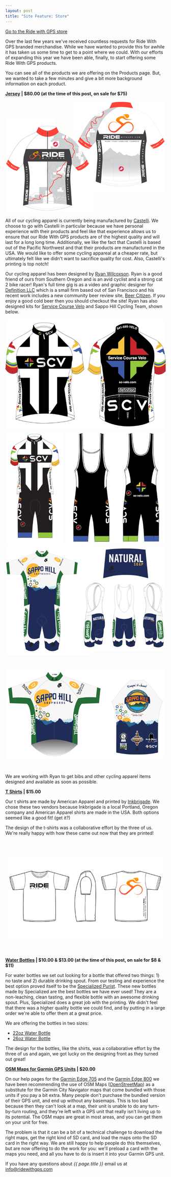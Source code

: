 ```yaml
---
layout: post
title: "Site Feature: Store"
---
```

<a href="http://ridewithgps.com/products">Go to the Ride with GPS
store</a>

Over the last few years we've received countless requests for Ride With GPS branded merchandise. While we have wanted to provide this for awhile it has taken us some time to get to a point where we could. With our efforts of expanding this year we have been able, finally, to start offering some Ride With GPS products. 

You can see all of the products we are offering on the Products page. But, we wanted to take a few minutes and give a bit more background information on each product. 

**<a
  href="http://ridewithgps.com/products/Jersey-pre-order">Jersey</a> |
  $80.00 (at the time of this post, on sale for $75)**

<img src="/images/post_images/rwgps_1.png">

All of our cycling apparel is currently being manufactured by <a href="http://castelli-cycling.com/en/home/">Castelli</a>. We choose to go with Castelli in particular because we have personal experience with their products and feel like that experience allows us to ensure that our Ride With GPS products are of the highest quality and will last for a long long time. Additionally, we like the fact that Castelli is based out of the Pacific Northwest and that their products are manufactured in the USA. We would like to offer some cycling appareal at a cheaper rate, but ultimately felt like we didn't want to sacrifice quality for cost. Also, Castelli's printing is top notch!

Our cycling apparel has been designed by <a href="http://www.beercitizen.com/citizens/Ryan">Ryan Wilcoxson</a>. Ryan is a good friend of ours from Southern Oregon and is an avid cyclist and a strong cat 2 bike racer! Ryan's full time gig is as a video and graphic designer for <a href="http://www.definitionstudio.com/">Definition LLC</a> which is a small firm based out of San Francisco and his recent work includes a new community beer review site, <a href="http://www.beercitizen.com/">Beer Citizen</a>. If you enjoy a good cold beer then you should checkout the site! Ryan has also designed kits for <a href="hhttp://sc-velo.com/2011/12/13/service-course-velo-kit-re-order/">Service Course Velo</a> and Sappo Hill Cycling Team, shown below. 

<img src="/images/post_images/scvelo_1.png">
<img src="/images/post_images/scvelo_2.png">
<img src="/images/post_images/sappo_1.png">
<img src="/images/post_images/sappo_2.png">

We are working with Ryan to get bibs and other cycling apparel items designed and available as soon as possible.

**<a href="http://ridewithgps.com/products/RWGPS-T-Shirt">T Shirts</a> | $15.00**

Our t shirts are made by American Apparel and printed by <a href="http://www.inkbrigade.com/">Inkbrigade</a>. We chose these two vendors because Inkbrigade is a local Portland, Oregon company and American Apparel shirts are made in the USA. Both options seemed like a good fit! (get it?)

The design of the t-shirts was a collaborative effort by the three of
us. We're really happy with how these came out now that they are printed!

<img src="/images/post_images/tshirt_1.png">

**<a
  href="http://ridewithgps.com/products/RWGPS-Purist-Water-Bottle">Water
  Bottles</a> | $10.00 &amp; $13.00 (at the time of this post, on sale
  for $8 &amp; $11)** 

For water bottles we set out looking for a bottle that offered two
things: 1) no taste and 2) durable drinking spout. From our testing
and experience the best option proved itself to be the <a
href="http://specializedwaterbottles.com/purist/">Specialized
Purist</a>. These new bottles made by Specialized are the best bottles
we have ever used! They are a non-leaching, clean tasting, and
flexible bottle with an awesome drinking spout. Plus, Specialized does
a great job with the printing. We didn't feel that there was a higher
quality bottle we could find, and by putting in a large order we're
able to offer them at a great price.

We are offering the bottles in two sizes:

- <a href="http://ridewithgps.com/products/RWGPS-Purist-Water-Bottle">22oz Water Bottle</a>
- <a href="http://ridewithgps.com/products/26oz-Purist-Water-Bottle">26oz Water Bottle</a>

The design for the bottles, like the shirts, was a collaborative
effort by the three of us and again, we got lucky on the designing
front as they turned out great!

**<a
  href="http://ridewithgps.com/products/OSM-Maps-for-Garmin-GPS-Units">OSM
  Maps for Garmin GPS Units</a> | $20.00**  

On our help pages for the <a
href="http://ridewithgps.com/edge_705">Garmin Edge 705</a> and the <a
href="http://ridewithgps.com/edge_800">Garmin Edge 800</a> we have
been recommending the use of OSM Maps (<a
href="http://www.openstreetmap.org/">OpenStreetMap</a>) as a
substitute for the Garmin City Navigator maps that come bundled with
those units if you pay a bit extra.  Many people don't purchase the
bundled version of their GPS unit, and end up without any basemaps.
This is too bad because then they can't look at a map, their unit
is unable to do any turn-by-turn routing, and they're left with a GPS
unit that really isn't living up to its potential. The OSM maps are
great in most areas, and you can get them on your unit for free.

The problem is that it can be a bit of a technical challenge to
download the right maps, get the right kind of SD card, and load the
maps onto the SD card in the right way. We are still happy to help
people do this themselves, but are now offering to do the work for you:
we'll preload a card with the maps you need, and all you have to do
is insert it into your Garmin GPS unit.

If you have any questions about *{{ page.title }}* email us at <a href="mailto:info@ridewithgps.com">info@ridewithgps.com</a>
